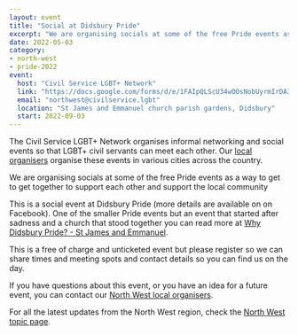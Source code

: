```yaml
---
layout: event
title: "Social at Didsbury Pride"
excerpt: "We are organising socials at some of the free Pride events as a way to get to get together to support each other and support the local community."
date: 2022-05-03
category: 
- north-west
- pride-2022
event:
  host: "Civil Service LGBT+ Network"
  link: "https://docs.google.com/forms/d/e/1FAIpQLScU34wOOsNobUyrmIrDA3mST3I-HOLTm8zTf-gKqbUimSmReA/viewform?usp=sf_link"
  email: "northwest@civilservice.lgbt"
  location: "St James and Emmanuel church parish gardens, Didsbury"
  start: 2022-09-03
---
```


The Civil Service LGBT+ Network organises informal networking and social events so that LGBT+ civil servants can meet each other. Our [local organisers](https://www.civilservice.lgbt/team) organise these events in various cities across the country.

We are organising socials at some of the free Pride events as a way to get to get together to support each other and support the local community

This is a social event at Didsbury Pride (more details are available on on Facebook). One of the smaller Pride events but an event that started after sadness and a church that stood together you can read more at [Why Didsbury Pride? - St James and Emmanuel](https://stjamesandemmanuel.org/didsburypride/).

This is a free of charge and unticketed event but please register so we can share times and meeting spots and contact details so you can find us on the day.

If you have questions about this event, or you have an idea for a future event, you can contact our [North West local organisers](northwest@civilservice.lgbt).

For all the latest updates from the North West region, check the [North West topic page](https://www.civilservice.lgbt/topic/north-west).
